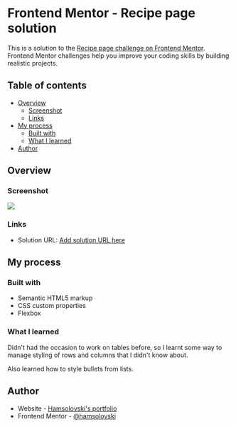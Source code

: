 # Frontend Mentor - Recipe page solution

This is a solution to the [Recipe page challenge on Frontend Mentor](https://www.frontendmentor.io/challenges/recipe-page-KiTsR8QQKm). Frontend Mentor challenges help you improve your coding skills by building realistic projects. 

## Table of contents

- [Overview](#overview)
  - [Screenshot](#screenshot)
  - [Links](#links)
- [My process](#my-process)
  - [Built with](#built-with)
  - [What I learned](#what-i-learned)
- [Author](#author)

## Overview

### Screenshot

![](./screenshot-recipe.jpg)

### Links

- Solution URL: [Add solution URL here](https://hamsolovski.github.io/web-design-practice/recipe-page/index.html)

## My process

### Built with

- Semantic HTML5 markup
- CSS custom properties
- Flexbox

### What I learned

Didn't had the occasion to work on tables before, so I learnt some way to manage styling of rows and columns that I didn't know about.

Also learned how to style bullets from lists.

## Author

- Website - [Hamsolovski's portfolio](https://github.com/Hamsolovski)
- Frontend Mentor - [@hamsolovski](https://www.frontendmentor.io/profile/Hamsolovski)

